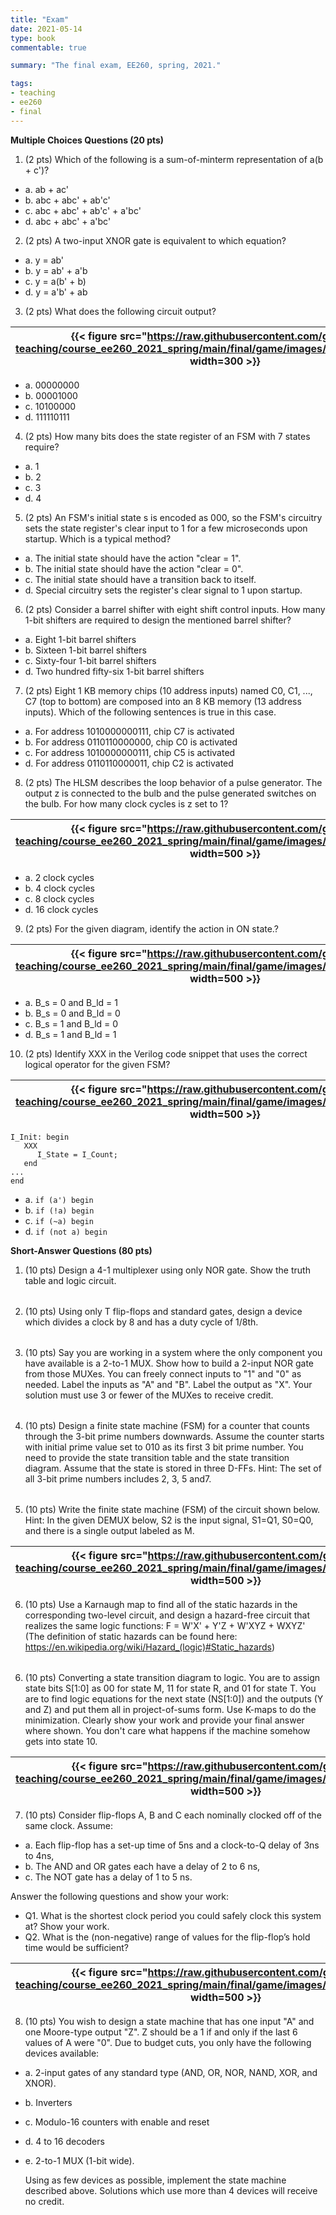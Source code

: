 ```yaml
---
title: "Exam"
date: 2021-05-14
type: book
commentable: true

summary: "The final exam, EE260, spring, 2021."

tags:
- teaching
- ee260
- final
---
```


**Multiple Choices Questions (20 pts)**

1) (2 pts) Which of the following is a sum-of-minterm representation of a(b + c')?
 - a. ab + ac'
 - b. abc + abc' + ab'c'
 - c. abc + abc' + ab'c' + a'bc'
 - d. abc + abc' + a'bc'


2) (2 pts) A two-input XNOR gate is equivalent to which equation?
 - a. y = ab'
 - b. y = ab' + a'b
 - c. y = a(b' + b)
 - d. y = a'b' + ab

3) (2 pts) What does the following circuit output?

| {{< figure src="https://raw.githubusercontent.com/gustybear-teaching/course_ee260_2021_spring/main/final/game/images/multi_problem_3.png" width=300 >}} |
| -- |

 - a. 00000000
 - b. 00001000
 - c. 10100000
 - d. 111110111

4) (2 pts) How many bits does the state register of an FSM with 7 states require?
 - a. 1
 - b. 2
 - c. 3
 - d. 4

5) (2 pts) An FSM's initial state s is encoded as 000, so the FSM's circuitry sets the state register's clear input to 1 for a few microseconds upon startup. Which is a typical method?
 - a. The initial state should have the action "clear = 1".
 - b. The initial state should have the action "clear = 0".
 - c. The initial state should have a transition back to itself.
 - d. Special circuitry sets the register's clear signal to 1 upon startup.

6) (2 pts) Consider a barrel shifter with eight shift control inputs. How many 1-bit shifters are required to design the mentioned barrel shifter?

 - a. Eight 1-bit barrel shifters
 - b. Sixteen 1-bit barrel shifters
 - c. Sixty-four 1-bit barrel shifters
 - d. Two hundred fifty-six 1-bit barrel shifters

7) (2 pts) Eight 1 KB memory chips (10 address inputs) named C0, C1, ..., C7 (top to bottom) are composed into an 8 KB memory (13 address inputs). Which of the following sentences is true in this case.

 - a. For address 1010000000111, chip C7 is activated
 - b. For address 0110110000000, chip C0 is activated
 - c. For address 1010000000111, chip C5 is activated
 - d. For address 0110110000011, chip C2 is activated

8) (2 pts) The HLSM describes the loop behavior of a pulse generator. The output z is connected to the bulb and the pulse generated switches on the bulb. For how many clock cycles is z set to 1?

| {{< figure src="https://raw.githubusercontent.com/gustybear-teaching/course_ee260_2021_spring/main/final/game/images/multi_problem_8.png" width=500 >}} |
| -- |

 - a. 2 clock cycles
 - b. 4 clock cycles
 - c. 8 clock cycles
 - d. 16 clock cycles

9) (2 pts) For the given diagram, identify the action in ON state.?

| {{< figure src="https://raw.githubusercontent.com/gustybear-teaching/course_ee260_2021_spring/main/final/game/images/multi_problem_9.png" width=500 >}} |
| -- |

 - a. B_s = 0 and B_ld = 1
 - b. B_s = 0 and B_ld = 0
 - c. B_s = 1 and B_ld = 0
 - d. B_s = 1 and B_ld = 1

10) (2 pts) Identify XXX in the Verilog code snippet that uses the correct logical operator for the given FSM?

| {{< figure src="https://raw.githubusercontent.com/gustybear-teaching/course_ee260_2021_spring/main/final/game/images/multi_problem_7.png" width=500 >}} |
| -- |

```
I_Init: begin
   XXX
      I_State = I_Count;
   end
...
end

```

 - a. ``` if (a') begin ```
 - b. ``` if (!a) begin ```
 - c. ``` if (~a) begin ```
 - d. ``` if (not a) begin ```

**Short-Answer Questions (80 pts)**

1) (10 pts) Design a 4-1 multiplexer using only NOR gate. Show the truth table and logic circuit.

 |  |
 |--|

2) (10 pts) Using only T flip-flops and standard gates, design a device which divides a clock by 8 and has a duty cycle of 1/8th.

 |  |
 |--|

3) (10 pts) Say you are working in a system where the only component you have available is a 2-to-1 MUX. Show how to build a 2-input NOR gate from those MUXes. You can freely connect inputs to "1" and "0" as needed. Label the inputs as "A" and "B". Label the output as "X". Your solution must use 3 or fewer of the MUXes to receive credit.

 |  |
 |--|

4) (10 pts) Design a finite state machine (FSM) for a counter that counts through the 3-bit prime numbers downwards. Assume the counter starts with initial prime value set to 010 as its first 3 bit prime number. You need to provide the state transition table and the state transition diagram. Assume that the state is stored in three D-FFs. Hint: The set of all 3-bit prime numbers includes 2, 3, 5 and7.

 |  |
 |--|

5) (10 pts) Write the finite state machine (FSM) of the circuit shown below. Hint: In the given DEMUX below, S2 is the input signal, S1=Q1, S0=Q0, and there is a single output labeled as M. 

| {{< figure src="https://raw.githubusercontent.com/gustybear-teaching/course_ee260_2021_spring/main/final/game/images/short_problem_5.png" width=500 >}} |
 |--|

6) (10 pts) Use a Karnaugh map to find all of the static hazards in the corresponding two-level circuit, and design a hazard-free circuit that realizes the same logic functions: F = W'X' + Y'Z + W'XYZ + WXYZ'
 (The definition of static hazards can be found here: https://en.wikipedia.org/wiki/Hazard_(logic)#Static_hazards)

 |  |
 |--|

6) (10 pts) Converting a state transition diagram to logic. You are to assign state bits S[1:0] as 00 for state M, 11 for state R, and 01 for state T. You are to find logic equations for the next state (NS[1:0]) and the outputs (Y and Z) and put them all in project-of-sums form. Use K-maps to do the minimization. Clearly show your work and provide your final answer where shown. You don't care what happens if the machine somehow gets into state 10. 

| {{< figure src="https://raw.githubusercontent.com/gustybear-teaching/course_ee260_2021_spring/main/final/game/images/short_problem_7.png" width=500 >}} |
| -- |

7) (10 pts) Consider flip-flops A, B and C each nominally clocked off of the same clock. Assume:
 - a. Each flip-flop has a set-up time of 5ns and a clock-to-Q delay of 3ns to 4ns,
 - b. The AND and OR gates each have a delay of 2 to 6 ns,
 - c. The NOT gate has a delay of 1 to 5 ns.

  Answer the following questions and show your work:
 - Q1. What is the shortest clock period you could safely clock this system at? Show your work. 
 - Q2. What is the (non-negative) range of values for the flip-flop’s hold time would be sufficient?


| {{< figure src="https://raw.githubusercontent.com/gustybear-teaching/course_ee260_2021_spring/main/final/game/images/short_problem_8.png" width=500 >}} |
| -- |

8) (10 pts) You wish to design a state machine that has one input "A" and one Moore-type output "Z". Z should be a 1 if and only if the last 6 values of A were "0". Due to budget cuts, you only have the following devices available:

 - a. 2-input gates of any standard type (AND, OR, NOR, NAND, XOR, and XNOR).
 - b. Inverters
 - c. Modulo-16 counters with enable and reset
 - d. 4 to 16 decoders 
 - e. 2-to-1 MUX (1-bit wide).

   Using as few devices as possible, implement the state machine described above. Solutions which use more than 4 devices will receive no credit.
